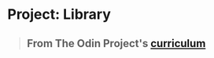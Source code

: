 # Project: Library
> ## From The Odin Project's [curriculum](https://www.theodinproject.com/courses/javascript/lessons/library)